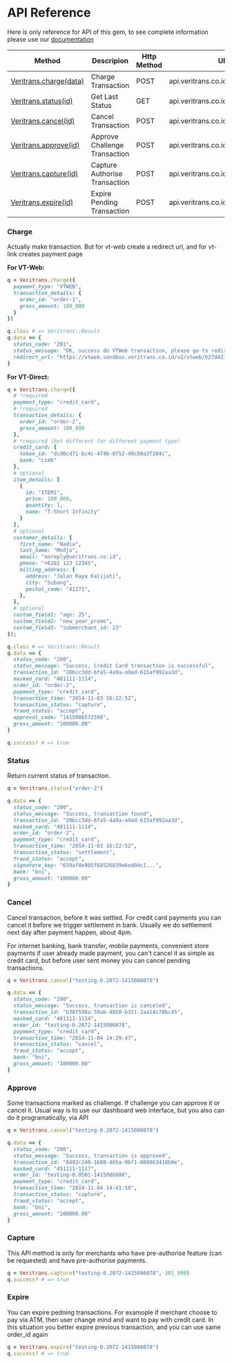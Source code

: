 # API Reference

Here is only reference for API of this gem, to see complete information
please use our [documentation](http://docs.veritrans.co.id/en/api/introduction.htmlu)


<table>
  <thead>
    <tr>
      <th>Method</th>
      <th>Descripion</th>
      <th>Http Method</th>
      <th>URL</th>
    </tr>
  </thead>

  <tbody>
    <tr>
      <td><a href="#charge">Veritrans.charge(data)</a></td>
      <td>Charge Transaction</td>
      <td>POST</td>
      <td>api.veritrans.co.id/v2/charge</td>
    </tr>
    <tr>
      <td><a href="#status">Veritrans.status(id)</a></td>
      <td>Get Last Status</td>
      <td>GET</td>
      <td>api.veritrans.co.id/v2/{id}/status</td>
    </tr>
    <tr>
      <td><a href="#cancel">Veritrans.cancel(id)</a></td>
      <td>Cancel Transaction</td>
      <td>POST</td>
      <td>api.veritrans.co.id/v2/{id}/cancel</td>
    </tr>
    <tr>
      <td><a href="#approve">Veritrans.approve(id)</a></td>
      <td>Approve Challenge Transaction</td>
      <td>POST</td>
      <td>api.veritrans.co.id/v2/{id}/approve</td>
    </tr>
    <tr>
      <td><a href="#capture">Veritrans.capture(id)</a></td>
      <td>Capture Authorise Transaction</td>
      <td>POST</td>
      <td>api.veritrans.co.id/v2/{id}/capture</td>
    </tr>
    <tr>
      <td><a href="#expire">Veritrans.expire(id)</a></td>
      <td>Expire Pending Transaction</td>
      <td>POST</td>
      <td>api.veritrans.co.id/v2/{id}/expire</td>
    </tr>
  </tbody>
</table>


<a name="charge"></a>

### Charge

Actually make transaction. But for vt-web create a redirect url, and for vt-link creates payment page

**For VT-Web:**

```ruby
q = Veritrans.charge({
  payment_type: "VTWEB",
  transaction_details: {
    order_id: "order-1",
    gross_amount: 100_000
  }
})

q.class # => Veritrans::Result
q.data == {
  status_code: "201",
  status_message: "OK, success do VTWeb transaction, please go to redirect_url",
  redirect_url: "https://vtweb.sandbox.veritrans.co.id/v2/vtweb/b27d421f-90ff-4427-83d2-fbe8acbbce89"
}
```

**For VT-Direct:**

```ruby
q = Veritrans.charge({
  # *required
  payment_type: "credit_card",
  # *required
  transaction_details: {
    order_id: "order-2",
    gross_amount: 100_000
  },
  # *required (but different for different payment type)
  credit_card: {
    token_id: "dcd6cd71-bc4c-4f4b-8752-49cb0a3f204c",
    bank: "cimb"
  },
  # optional
  item_details: [
    {
      id: "ITEM1",
      price: 100_000,
      quantity: 1,
      name: "T-Short Infinity"
    }
  ],
  # optional
  customer_details: {
    first_name: "Nadia",
    last_name: "Modjo",
    email: "noreply@veritrans.co.id",
    phone: "+6281 123 12345",
    billing_address: {
      address: "Jalan Raya Kalijati",
      city: "Subang",
      postal_code: "41271",
    },
  },
  # optional
  custom_field1: "age: 25",
  custom_field2: "new_year_promo",
  custom_field3: "submerchant_id: 23"
});

q.class # => Veritrans::Result
q.data == {
  status_code: "200",
  status_message: "Success, Credit Card transaction is successful",
  transaction_id: "20bcc3dd-6fa5-4a9a-a9ad-615af992aa3d", 
  masked_card: "481111-1114",
  order_id: "order-2",
  payment_type: "credit_card",
  transaction_time: "2014-11-03 16:22:52",
  transaction_status: "capture",
  fraud_status: "accept",
  approval_code: "1415006572598",
  gross_amount: "100000.00"
}

q.success? # => true
```


<a name="status"></a>
### Status

Return current status of transaction.

```ruby
q = Veritrans.status("order-2")

q.data == {
  status_code: "200",
  status_message: "Success, transaction found",
  transaction_id: "20bcc3dd-6fa5-4a9a-a9ad-615af992aa3d",
  masked_card: "481111-1114",
  order_id: "order-2",
  payment_type: "credit_card",
  transaction_time: "2014-11-03 16:22:52",
  transaction_status: "settlement",
  fraud_status: "accept",
  signature_key: "639af8e985f68526839e6ed04c1...",
  bank: "bni",
  gross_amount: "100000.00"
}
```


<a name="cancel"></a>
### Cancel

Cancel transaction, before it was settled. For credit card payments you can cancel it before we trigger settlement in bank.
Usually we do settlement next day after payment happen, about 4pm.

For internet banking, bank transfer, mobile payments, convenient store payments if user already made payment,
you can't cancel it as simple as credit card, but before user sent money you can cancel pending transactions.

```ruby
q = Veritrans.cancel("testing-0.2072-1415086078")

q.data == {
  status_code: "200",
  status_message: "Success, transaction is canceled",
  transaction_id: "b38f598a-59ab-4850-b311-2aa14c78bc45",
  masked_card: "481111-1114",
  order_id: "testing-0.2072-1415086078",
  payment_type: "credit_card",
  transaction_time: "2014-11-04 14:29:47",
  transaction_status: "cancel",
  fraud_status: "accept",
  bank: "bni",
  gross_amount: "100000.00"
}
```


<a name="approve"></a>
### Approve

Some transactions marked as challenge. If challenge you can approve it or cancel it. Usual way is to use our dashboard web interface,
but you also can do it programatically, via API

```ruby
q = Veritrans.cancel("testing-0.2072-1415086078")

q.data == {
  status_code: "200",
  status_message: "Success, transaction is approved",
  transaction_id: "8492c240-1600-465a-9bf1-808863410b0e",
  masked_card: "451111-1117",
  order_id: "testing-0.0501-1415086808",
  payment_type: "credit_card",
  transaction_time: "2014-11-04 14:41:58",
  transaction_status: "capture",
  fraud_status: "accept",
  bank: "bni",
  gross_amount: "100000.00"
}
```

<a name="capture"></a>
### Capture

This API method is only for merchants who have pre-authorise feature (can be requested) and have pre-authorise payments.

```ruby
q = Veritrans.capture("testing-0.2072-1415086078", 101_000)
q.success? # => true
```

<a name="expire"></a>
### Expire

You can expire pedning transactions. For examople if merchant choose to pay via ATM,
then user change mind and want to pay with credit card.
In this situation you better expire previous transaction, and you can use same order_id again

```ruby
q = Veritrans.expire("testing-0.2072-1415086078")
q.success? # => true
```
